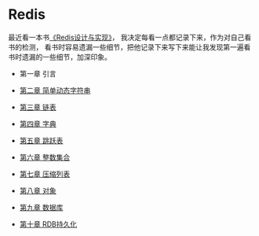 # Redis
最近看一本书<a href="https://book.douban.com/subject/25900156/" target="_blank">《Redis设计与实现》</a>，
我决定每看一点都记录下来，作为对自己看书的检测，
看书时容易遗漏一些细节，把他记录下来写下来能让我发现第一遍看书时遗漏的一些细节，加深印象。

* 第一章 引言  

* [第二章 简单动态字符串](./2.md)  

* [第三章 链表](./3.md)  

* [第四章 字典](./4.md)  

* [第五章 跳跃表](./5.md) 

* [第六章 整数集合](./6.md)  

* [第七章 压缩列表](./7.md)  

* [第八章 对象](./8.md) 

* [第九章 数据库](./9.md)  

* [第十章 RDB持久化](./10.md)  

